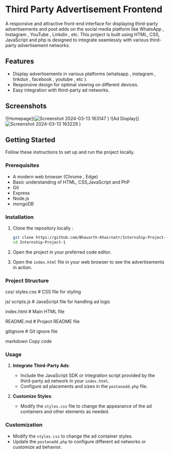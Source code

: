 
# Third Party Advertisement Frontend

A responsive and attractive front-end interface for displaying third-party advertisements and post adds on the social media platform like WhatsApp , Instagram , YouTube , Linkdin , etc. This project is built using HTML, CSS, JavaScript and php is designed to integrate seamlessly with various third-party advertisement networks.

## Features

- Display advertisements in various platforms (whatsapp , instagram , linkdun , facebook , youtube , etc ).
- Responsive design for optimal viewing on different devices.
- Easy integration with third-party ad networks.


## Screenshots

![Homepage](![Screenshot 2024-03-13 163147](https://github.com/Bhavarth-khairnar/Internship-Project-1/assets/156211565/c03ca2cd-c8c2-4a4f-a34a-6a8d34648942)
)
![Ad Display](![Screenshot 2024-03-13 163229](https://github.com/Bhavarth-khairnar/Internship-Project-1/assets/156211565/cc2a367a-bc40-4ca5-bfb5-bb886f5e450a)
)

## Getting Started

Follow these instructions to set up and run the project locally.

### Prerequisites

- A modern web browser (Chrome , Edge)
- Basic understanding of HTML, CSS,JavaScript and PhP
- Git
- Express
- Node.js
- mongoDB

### Installation

1. Clone the repository locally :

    ```sh
    git clone https://github.com/Bhavarth-Khairnatr/Internship-Project-1.git
    cd Internship-Project-1
    ```

2. Open the project in your preferred code editor.

3. Open the `index.html` file in your web browser to see the advertisements in action.

### Project Structure

css/
styles.css # CSS file for styling

js/
scripts.js # JavaScript file for handling ad logic

index.html # Main HTML file

README.md # Project README file

gitignore # Git ignore file

markdown
Copy code

### Usage

1. **Integrate Third-Party Ads**:
   - Include the JavaScript SDK or integration script provided by the third-party ad network in your `index.html`.
   - Configure ad placements and sizes in the `postanadd.php` file.

2. **Customize Styles**:
   - Modify the `styles.css` file to change the appearance of the ad containers and other elements as needed.


### Customization

- Modify the `styles.css` to change the ad container styles.
- Update the `postanadd.php` to configure different ad networks or customize ad behavior.


